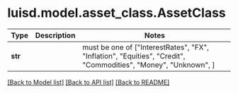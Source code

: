 # luisd.model.asset_class.AssetClass

Type | Description | Notes
------------- | ------------- | -------------
**str** |  |  must be one of ["InterestRates", "FX", "Inflation", "Equities", "Credit", "Commodities", "Money", "Unknown", ]

[[Back to Model list]](../../README.md#documentation-for-models) [[Back to API list]](../../README.md#documentation-for-api-endpoints) [[Back to README]](../../README.md)

